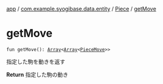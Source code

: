 [app](../../index.md) / [com.example.syogibase.data.entity](../index.md) / [Piece](index.md) / [getMove](./get-move.md)

# getMove

`fun getMove(): `[`Array`](https://kotlinlang.org/api/latest/jvm/stdlib/kotlin/-array/index.html)`<`[`Array`](https://kotlinlang.org/api/latest/jvm/stdlib/kotlin/-array/index.html)`<`[`PieceMove`](../../com.example.syogibase.domain.value/-piece-move/index.md)`>>`

指定した駒を動きを返す

**Return**
指定した駒の動き

